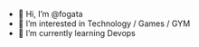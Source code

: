 - 👋 Hi, I’m @fogata
- 👀 I’m interested in Technology / Games / GYM
- 🌱 I’m currently learning Devops


<!---
fogata/fogata is a ✨ special ✨ repository because its `README.md` (this file) appears on your GitHub profile.
You can click the Preview link to take a look at your changes.
--->
